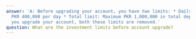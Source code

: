 ```yaml
---
answer: 'A: Before upgrading your account, you have two limits: * Daily limit: Maximum
  PKR 400,000 per day * Total limit: Maximum PKR 1,000,000 in total deposits Once
  you upgrade your account, both these limits are removed.'
question: What are the investment limits before account upgrade?
---
```


